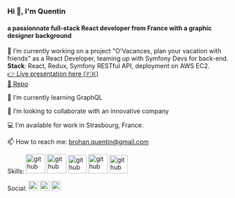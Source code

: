 ### Hi 👋, I'm Quentin
#### a passionnate full-stack React developer from France with a graphic designer background

🔭 I’m currently working on a project "O'Vacances, plan your vacation with friends" as a React Developer, teaming up with Symfony Devs for back-end.\
**Stack**: React, Redux, Symfony RESTful API, deployment on AWS EC2.\
[👉 Live presentation here (🇫🇷)](https://youtu.be/n_Jo3Pcf87c?t=2609)\
[🤘 Repo](https://github.com/quentinbrohan/o-vacances)

🌱 I’m currently learning GraphQL

👯 I’m looking to collaborate with an innovative company

💻 I'm available for work in Strasbourg, France.

📫 How to reach me: brohan.quentin@gmail.com 

Skills: <img src='https://cdn.jsdelivr.net/npm/simple-icons@3.0.1/icons/react.svg' alt='github' height='44'> <img src='https://cdn.jsdelivr.net/npm/simple-icons@3.0.1/icons/javascript.svg' alt='github' height='44'> <img src='https://cdn.jsdelivr.net/npm/simple-icons@3.0.1/icons/html5.svg' alt='github' height='42'> <img src='https://cdn.jsdelivr.net/npm/simple-icons@3.0.1/icons/css3.svg' alt='github' height='44'> <img src='https://cdn.jsdelivr.net/npm/simple-icons@3.0.1/icons/node-dot-js.svg' alt='github' height='42'>

Social: [<img src='https://cdn.jsdelivr.net/npm/simple-icons@3.0.1/icons/github.svg' alt='github' height='22'>](https://github.com/https://github.com/quentinbrohan)  [<img src='https://cdn.jsdelivr.net/npm/simple-icons@3.0.1/icons/linkedin.svg' alt='linkedin' height='22'>](https://www.linkedin.com/in/https://www.linkedin.com/in/quentinbrohan//)  [<img src='https://quentinbrohan.fr/favicon.ico' alt='website' height='22'>](https://quentinbrohan.fr/)  
